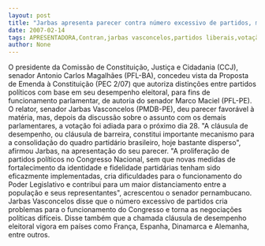 ```yaml
---
layout: post
title: "Jarbas apresenta parecer contra número excessivo de partidos, mas votação da PEC é adiada para dia 28"
date: 2007-02-14
tags: APRESENTADORA,Contran,jarbas vasconcelos,partidos liberais,votação
author: None
---
```


O presidente da Comissão de Constituição, Justiça e Cidadania (CCJ), senador Antonio Carlos Magalhães (PFL-BA), concedeu vista da Proposta de Emenda à Constituição (PEC 2/07) que autoriza distinções entre partidos políticos com base em seu desempenho eleitoral, para fins de funcionamento parlamentar, de autoria do senador Marco Maciel (PFL-PE). 
O relator, senador Jarbas Vasconcelos (PMDB-PE), deu parecer favorável à matéria, mas, depois da discussão sobre o assunto com os demais parlamentares, a votação foi adiada para o próximo dia 28.
\"A cláusula de desempenho, ou cláusula de barreira, constitui importante mecanismo para a consolidação do quadro partidário brasileiro, hoje bastante disperso\", afirmou Jarbas, na apresentação do seu parecer. 
\"A proliferação de partidos políticos no Congresso Nacional, sem que novas medidas de fortalecimento da identidade e fidelidade partidárias tenham sido eficazmente implementadas, cria dificuldades para o funcionamento do Poder Legislativo e contribui para um maior distanciamento entre a população e seus representantes\", acrescentou o senador pernambucano.
Jarbas Vasconcelos disse que o número excessivo de partidos cria problemas para o funcionamento do Congresso e torna as negociações políticas difíceis. Disse também que a chamada cláusula de desempenho eleitoral vigora em países como França, Espanha, Dinamarca e Alemanha, entre outros. 